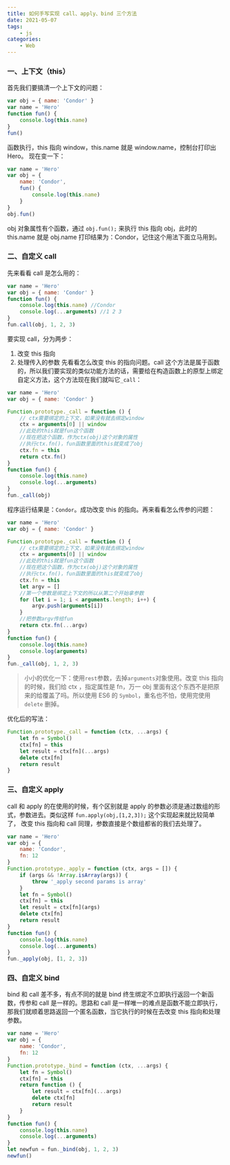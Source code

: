 ```yaml
---
title: 如何手写实现 call、apply、bind 三个方法
date: 2021-05-07
tags:
    - js
categories:
    - Web
---
```


### 一、上下文（this）

首先我们要搞清一个上下文的问题：

```js
var obj = { name: 'Condor' }
var name = 'Hero'
function fun() {
    console.log(this.name)
}
fun()
```

函数执行，this 指向 window，this.name 就是 window.name，控制台打印出 Hero。
现在变一下：

```js
var name = 'Hero'
var obj = {
    name: 'Condor',
    fun() {
        console.log(this.name)
    }
}
obj.fun()
```

obj 对象属性有个函数，通过 `obj.fun();` 来执行 this 指向 obj，此时的 this.name 就是 obj.name 打印结果为：Condor，记住这个用法下面立马用到。

### 二、自定义 call

先来看看 call 是怎么用的：

```js
var name = 'Hero'
var obj = { name: 'Condor' }
function fun() {
    console.log(this.name) //Condor
    console.log(...arguments) //1 2 3
}
fun.call(obj, 1, 2, 3)
```

要实现 call，分为两步：

1. 改变 this 指向
2. 处理传入的参数
   先看看怎么改变 this 的指向问题。call 这个方法是属于函数的，所以我们要实现的类似功能方法的话，需要给在构造函数上的原型上绑定自定义方法，这个方法现在我们就叫它`_call`：

```js
var name = 'Hero'
var obj = { name: 'Condor' }

Function.prototype._call = function () {
    // ctx需要绑定的上下文，如果没有就去绑定window
    ctx = arguments[0] || window
    //此处的this就是fun这个函数
    //现在把这个函数，作为ctx(obj)这个对象的属性
    //执行ctx.fn()，fun函数里面的this就变成了obj
    ctx.fn = this
    return ctx.fn()
}
function fun() {
    console.log(this.name)
    console.log(...arguments)
}
fun._call(obj)
```

程序运行结果是：`Condor`。成功改变 this 的指向。再来看看怎么传参的问题：

```js
var name = 'Hero'
var obj = { name: 'Condor' }

Function.prototype._call = function () {
    // ctx需要绑定的上下文，如果没有就去绑定window
    ctx = arguments[0] || window
    //此处的this就是fun这个函数
    //现在把这个函数，作为ctx(obj)这个对象的属性
    //执行ctx.fn()，fun函数里面的this就变成了obj
    ctx.fn = this
    let argv = []
    //第一个参数是绑定上下文的所以从第二个开始拿参数
    for (let i = 1; i < arguments.length; i++) {
        argv.push(arguments[i])
    }
    //把参数argv传给fun
    return ctx.fn(...argv)
}
function fun() {
    console.log(this.name)
    console.log(arguments)
}
fun._call(obj, 1, 2, 3)
```

> 小小的优化一下：使用`rest`参数，去掉`arguments`对象使用。改变 this 指向的时候，我们给 ctx ，指定属性是 fn，万一 obj 里面有这个东西不是把原来的给覆盖了吗。所以使用 ES6 的 `Symbol`，重名也不怕，使用完使用 `delete` 删掉。

优化后的写法：

```js
Function.prototype._call = function (ctx, ...args) {
    let fn = Symbol()
    ctx[fn] = this
    let result = ctx[fn](...args)
    delete ctx[fn]
    return result
}
```

### 三、自定义 apply

call 和 apply 的在使用的时候，有个区别就是 apply 的参数必须是通过数组的形式，参数进去。类似这样 `fun.apply(obj,[1,2,3]);` 这个实现起来就比较简单了， 改变 this 指向和 call 同理，参数直接是个数组都省的我们去处理了。

```js
var name = 'Hero'
var obj = {
    name: 'Condor',
    fn: 12
}
Function.prototype._apply = function (ctx, args = []) {
    if (args && !Array.isArray(args)) {
        throw '_apply second params is array'
    }
    let fn = Symbol()
    ctx[fn] = this
    let result = ctx[fn](args)
    delete ctx[fn]
    return result
}
function fun() {
    console.log(this.name)
    console.log(...arguments)
}
fun._apply(obj, [1, 2, 3])
```

### 四、自定义 bind

bind 和 call 差不多，有点不同的就是 bind 终生绑定不立即执行返回一个新函数，传参和 call 是一样的。思路和 call 是一样唯一的难点是函数不能立即执行，那我们就顺着思路返回一个匿名函数，当它执行的时候在去改变 this 指向和处理参数。

```js
var name = 'Hero'
var obj = {
    name: 'Condor',
    fn: 12
}
Function.prototype._bind = function (ctx, ...args) {
    let fn = Symbol()
    ctx[fn] = this
    return function () {
        let result = ctx[fn](...args)
        delete ctx[fn]
        return result
    }
}
function fun() {
    console.log(this.name)
    console.log(...arguments)
}
let newfun = fun._bind(obj, 1, 2, 3)
newfun()
```
